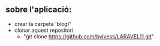 ## sobre l'aplicació:

- crear la carpeta 'blog/'
- clonar aquest repositori:
  - "git clone https://github.com/bvivess/LARAVEL11.git"
